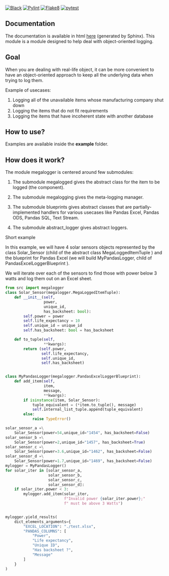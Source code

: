 [![Black](https://img.shields.io/badge/code%20style-black-000000.svg)](https://github.com/psf/black)
[![Pylint](https://img.shields.io/badge/code%20quality-pylint-blue)](https://github.com/PyCQA/pylint)
[![Flake8](https://img.shields.io/badge/code%20quality-flake8-blueviolet)](https://github.com/PyCQA/flake8)
[![pytest](https://img.shields.io/badge/pytest-passing-brightgreen)](.)

## Documentation

The documentation is available in html [here](./docs/_build/html/index.html) (generated by Sphinx).
This module is a module designed to help deal with object-oriented logging.


## Goal
When you are dealing with real-life object, it can be more convenient to
have an object-oriented approach to keep all the underlying data when
trying to log them.

Example of usecases:

1. Logging all of the unavailable items whose manufacturing company shut down
2. Logging the items that do not fit requirements
3. Logging the items that have incoherent state with another database

How to use?
-----------

Examples are available inside the **example** folder.

How does it work?
-----------------

The module megalogger is centered around few submodules:

1. The submodule megalogged gives the abstract class
for the item to be logged (the component).

2. The submodule megalogging gives the meta-logging manager.

3. The submodule blueprints gives
abstract classes that are partially-implemented handlers for various
usecases like Pandas Excel, Pandas ODS, Pandas SQL, Text Stream.

4. The submodule abstract_logger gives abstract loggers.

Short example


In this example, we will have 4 solar sensors objects represented by the
class Solar_Sensor (child of the abstract class
MegaLoggedItemTuple ) and
the blueprint for Pandas Excel (we will build MyPandasLogger, child of
PandasExcelLoggerBlueprint ).

We will iterate over each of the sensors to find those with power below
3 watts and log them out on an Excel sheet.


```python
from src import megalogger
class Solar_Sensor(megalogger.MegaLoggedItemTuple):
    def __init__(self,
                 power,
                 unique_id,
                 has_backsheet: bool):
        self.power = power
        self.life_expectancy = 10
        self.unique_id = unique_id
        self.has_backsheet: bool = has_backsheet

    def to_tuple(self,
                 **kwargs):
        return (self.power,
                self.life_expectancy,
                self.unique_id,
                self.has_backsheet)


class MyPandasLogger(megalogger.PandasExcelLoggerBlueprint):
    def add_item(self,
                 item,
                 message,
                 **kwargs):
        if isinstance(item, Solar_Sensor):
            tuple_equivalent = (*item.to_tuple(), message)
            self.internal_list_tuple.append(tuple_equivalent)
        else:
            raise TypeError()

solar_sensor_a =\
    Solar_Sensor(power=54,unique_id="1454", has_backsheet=False)
solar_sensor_b =\
    Solar_Sensor(power=2,unique_id="1457", has_backsheet=True)
solar_sensor_c =\
    Solar_Sensor(power=3.6,unique_id="1462", has_backsheet=False)
solar_sensor_d =\
    Solar_Sensor(power=1.7,unique_id="1469", has_backsheet=False)
mylogger = MyPandasLogger()
for solar_iter in [solar_sensor_a,
                   solar_sensor_b,
                   solar_sensor_c,
                   solar_sensor_d]:
    if solar_iter.power < 3:
        mylogger.add_item(solar_iter,
                          f"Invalid power {solar_iter.power};"
                          f" must be above 3 Watts")


mylogger.yield_results(
    dict_elements_arguments={
        "EXCEL_LOCATION": "./test.xlsx",
        "PANDAS_COLUMNS": [
            "Power",
            "Life expectancy",
            "Unique ID",
            "Has backsheet ?",
            "Message"
        ]
    }
)
```
